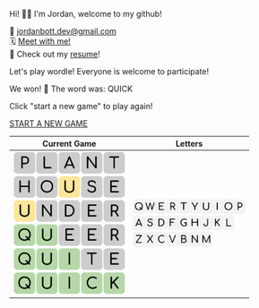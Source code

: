 
Hi! 👋🏼 I'm Jordan, welcome to my github!

📨 jordanbott.dev@gmail.com <br/>
🗓️ [Meet with me!](https://calendly.com/jordanbott-dev/30min?back=1&month=2024-02) <br/>
📝 Check out my <a href="./Jordan%20Bott%20Resume.pdf" target="_blank">resume</a>! <br/>


<!--START_SECTION:waka-->
<!--END_SECTION:waka-->

Let's play wordle! Everyone is welcome to participate!

We won! 🎉 The word was: QUICK

Click "start a new game" to play again!

[START A NEW GAME](https://github.com/jordan-bott/jordan-bott/issues/new?assignees=&labels=&projects=&template=wordle_guess.md&title=wordleguess%7C%5BPUT+5+LETTER+WORD+HERE%5D)

| Current Game | Letters |
| ------------ | ------- |
| <img src="./wordle/tiles/grey/P.svg" width="40" /><img src="./wordle/tiles/grey/L.svg" width="40" /><img src="./wordle/tiles/grey/A.svg" width="40" /><img src="./wordle/tiles/grey/N.svg" width="40" /><img src="./wordle/tiles/grey/T.svg" width="40" /><br/><img src="./wordle/tiles/grey/H.svg" width="40" /><img src="./wordle/tiles/grey/O.svg" width="40" /><img src="./wordle/tiles/yellow/U.svg" width="40" /><img src="./wordle/tiles/grey/S.svg" width="40" /><img src="./wordle/tiles/grey/E.svg" width="40" /><br/><img src="./wordle/tiles/yellow/U.svg" width="40" /><img src="./wordle/tiles/grey/N.svg" width="40" /><img src="./wordle/tiles/grey/D.svg" width="40" /><img src="./wordle/tiles/grey/E.svg" width="40" /><img src="./wordle/tiles/grey/R.svg" width="40" /><br/><img src="./wordle/tiles/green/Q.svg" width="40" /><img src="./wordle/tiles/green/U.svg" width="40" /><img src="./wordle/tiles/grey/E.svg" width="40" /><img src="./wordle/tiles/grey/E.svg" width="40" /><img src="./wordle/tiles/grey/R.svg" width="40" /><br/><img src="./wordle/tiles/green/Q.svg" width="40" /><img src="./wordle/tiles/green/U.svg" width="40" /><img src="./wordle/tiles/green/I.svg" width="40" /><img src="./wordle/tiles/grey/T.svg" width="40" /><img src="./wordle/tiles/grey/E.svg" width="40" /><br/><img src="./wordle/tiles/green/Q.svg" width="40" /><img src="./wordle/tiles/green/U.svg" width="40" /><img src="./wordle/tiles/green/I.svg" width="40" /><img src="./wordle/tiles/green/C.svg" width="40" /><img src="./wordle/tiles/green/K.svg" width="40" /><br/> | <img src="./wordle/letters/white/Q.svg" width="20" /><img src="./wordle/letters/white/W.svg" width="20" /><img src="./wordle/letters/white/E.svg" width="20" /><img src="./wordle/letters/white/R.svg" width="20" /><img src="./wordle/letters/white/T.svg" width="20" /><img src="./wordle/letters/white/Y.svg" width="20" /><img src="./wordle/letters/white/U.svg" width="20" /><img src="./wordle/letters/white/I.svg" width="20" /><img src="./wordle/letters/white/O.svg" width="20" /><img src="./wordle/letters/white/P.svg" width="20" /><br /><img src="./wordle/letters/white/A.svg" width="20" /><img src="./wordle/letters/white/S.svg" width="20" /><img src="./wordle/letters/white/D.svg" width="20" /><img src="./wordle/letters/white/F.svg" width="20" /><img src="./wordle/letters/white/G.svg" width="20" /><img src="./wordle/letters/white/H.svg" width="20" /><img src="./wordle/letters/white/J.svg" width="20" /><img src="./wordle/letters/white/K.svg" width="20" /><img src="./wordle/letters/white/L.svg" width="20" /><br /><img src="./wordle/letters/white/Z.svg" width="20" /><img src="./wordle/letters/white/X.svg" width="20" /><img src="./wordle/letters/white/C.svg" width="20" /><img src="./wordle/letters/white/V.svg" width="20" /><img src="./wordle/letters/white/B.svg" width="20" /><img src="./wordle/letters/white/N.svg" width="20" /><img src="./wordle/letters/white/M.svg" width="20" /> |

